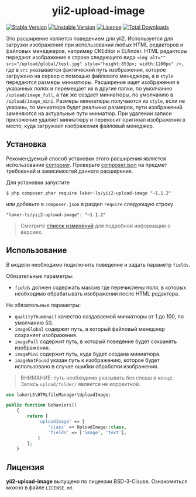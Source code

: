 <h1 align="center">
    yii2-upload-image
</h1>

[![Stable Version](https://poser.pugx.org/laker-ls/yii2-upload-image/v/stable)](https://packagist.org/packages/laker-ls/yii2-upload-image)
[![Unstable Version](https://poser.pugx.org/laker-ls/yii2-upload-image/v/unstable)](https://packagist.org/packages/laker-ls/yii2-upload-image)
[![License](https://poser.pugx.org/laker-ls/yii2-upload-image/license)](https://packagist.org/packages/laker-ls/yii2-upload-image)
[![Total Downloads](https://poser.pugx.org/laker-ls/yii2-upload-image/downloads)](https://packagist.org/packages/laker-ls/yii2-upload-image)

Это расширение является поведением для yii2. Используется для загрузки изображений при использовании любых HTML редакторов и файловых менеджеров,
например CKEditor и ELfinder. HTML редакторы передают изображение в строке следующего вида `<img alt="" src="/upload/global/test.jpg" style="height:853px; width:1280px" />`, 
где в `src` указывается фактический путь изображения, которое загружено на сервер с помощью файлового менеджера, а в `style` передаются размеры миниатюры. 
Расширение ищет изображения в указанных полях и перемещает их в другие папки, по умолчанию `/upload/image_full`, а так же создает миниатюры, по умолчанию 
в `/upload/image_mini`. Размеры миниатюры получаются из `style`, если не указаны, то миниатюра будет реальных размеров, пути изображений заменяются на актуальные пути миниатюр. При удалении записи 
приложение удаляет миниатюру и переносит оригинал изображения в место, куда загружает изображения файловый менеджер.

## Установка

Рекомендуемый способ установки этого расширения является использование [composer](http://getcomposer.org/download/).
Проверьте [composer.json](https://github.com/laker-ls/yii2-nested-set-menu/blob/master/composer.json) на предмет требований и зависимостей данного расширения.

Для установки запустите

```
$ php composer.phar require laker-ls/yii2-upload-image "~1.1.2"
```

или добавьте в `composer.json` в раздел `require` следующую строку

```
"laker-ls/yii2-upload-image": "~1.1.2"
```

> Смотрите [список изменений](https://github.com/laker-ls/yii2-nested-set-menu/blob/master/CHANGE.md) для подробной информации о версиях.

## Использование

В модели необходимо подключить поведение и задать параметр `fields`.

Обязательные параметры: 
- `fields` должен содержать массив где перечислены поля, в которых необходимо обрабатывать изображения после HTML редактора.

Не обязательные параметры:
- `qualityThumbnail` качество создаваемой миниатюры от 1 до 100, по умолчанию 50.
- `imageGlobal` содержит путь, в который файловый менеджер сохраняет изображения.
- `imageFull` содержит путь, в который поведение будет сохранять изображения.
- `imageMini` содержит путь, куда будет создана миниатюра.
- `imageNotFound` указан путь к изображению, которое будет использовано в случае ошибки обработки изображения.

> ВНИМАНИЕ: путь необходимо указывать без слеша в конце. Запись `upload/folder/` является не корректной.

```php
use lakerLS\HTMLfileManager\UploadImage;

public function behaviors()
    {
        return [
            'uploadImage' => [
                'class' => UploadImage::class,
                'fields' => ['image', 'text'],
            ]
        ];
    }
```

## Лицензия

**yii2-upload-image** выпущено по лицензии BSD-3-Clause. Ознакомиться можно в файле `LICENSE.md`.
